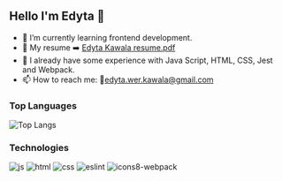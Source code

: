 ## Hello I'm Edyta 👋

- 🌱 I’m currently learning frontend development.
- 📝 My resume ➡️ [Edyta Kawala resume.pdf](https://github.com/KawalaE/KawalaE/files/11481998/Edyta.Kawala.resume.pdf)
- 🧠 I already have some experience with Java Script, HTML, CSS, Jest and Webpack.
- 📫 How to reach me: 📨edyta.wer.kawala@gmail.com

### Top Languages
 ![Top Langs](https://github-readme-stats.vercel.app/api/top-langs/?username=KawalaE)

### Technologies
![js](https://github.com/KawalaE/KawalaE/assets/112077671/26e59ada-15ef-456a-9a84-3daede55ec61)
![html](https://github.com/KawalaE/KawalaE/assets/112077671/51cb9449-f04a-4ddf-9f05-ed6b30194921)
![css](https://github.com/KawalaE/KawalaE/assets/112077671/8a7c93e1-9c50-4fa6-92ce-727bb41e6eca)
![eslint](https://github.com/KawalaE/KawalaE/assets/112077671/78caf804-4e5c-42f6-8af6-4182727b7b60)
![icons8-webpack](https://github.com/KawalaE/KawalaE/assets/112077671/24e3b43d-9601-49cf-9d64-92c8e0e9151b)
